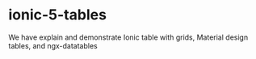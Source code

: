 # ionic-5-tables
We have explain and demonstrate Ionic table with grids, Material design tables, and ngx-datatables
